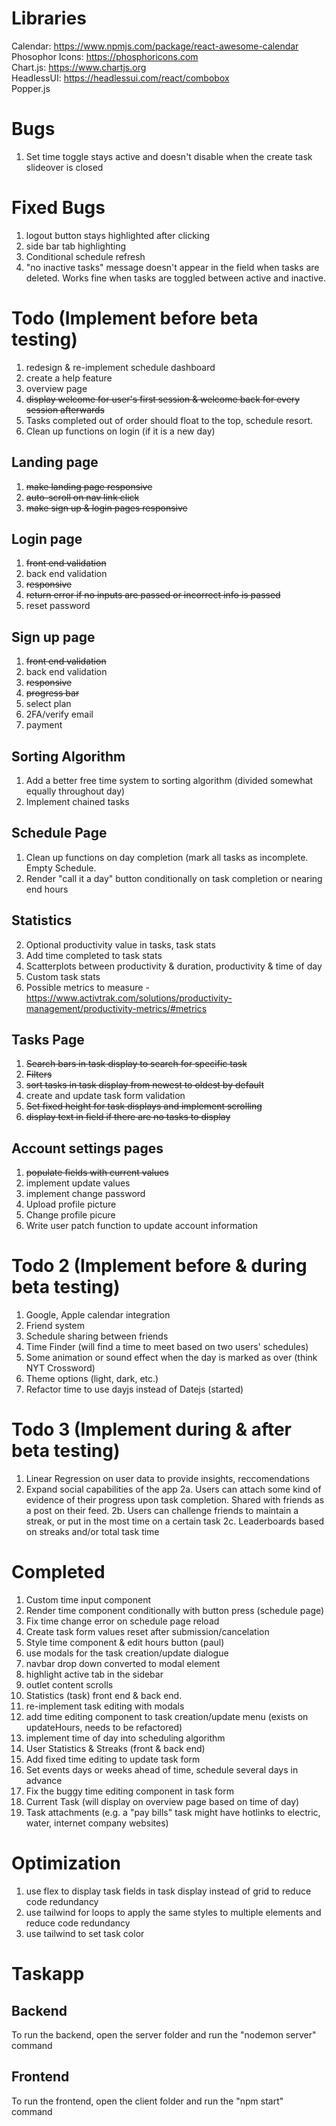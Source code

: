 # Libraries
Calendar: https://www.npmjs.com/package/react-awesome-calendar
<br />
Phosophor Icons: https://phosphoricons.com
<br />
Chart.js: https://www.chartjs.org
<br />
HeadlessUI: https://headlessui.com/react/combobox
<br />
Popper.js

# Bugs
1. Set time toggle stays active and doesn't disable when the create task slideover is closed

# Fixed Bugs
1. logout button stays highlighted after clicking
2. side bar tab highlighting
3. Conditional schedule refresh
4. "no inactive tasks" message doesn't appear in the field when tasks are deleted. Works fine when tasks are toggled between active and inactive.

# Todo (Implement before beta testing)
1. redesign & re-implement schedule dashboard
2. create a help feature
3. overview page
4. ~~display welcome for user's first session & welcome back for every session afterwards~~
5. Tasks completed out of order should float to the top, schedule resort.
7. Clean up functions on login (if it is a new day)

## Landing page
1. ~~make landing page responsive~~
2. ~~auto-scroll on nav link click~~
4. ~~make sign up & login pages responsive~~

## Login page
1. ~~front end validation~~
2. back end validation
3. ~~responsive~~
4. ~~return error if no inputs are passed or incorrect info is passed~~
5. reset password

## Sign up page
1. ~~front end validation~~
2. back end validation
3. ~~responsive~~
4. ~~progress bar~~
5. select plan
6. 2FA/verify email
7. payment

## Sorting Algorithm
1. Add a better free time system to sorting algorithm (divided somewhat equally throughout day)
2. Implement chained tasks

## Schedule Page
1. Clean up functions on day completion (mark all tasks as incomplete. Empty Schedule.
2. Render "call it a day" button conditionally on task completion or nearing end hours


## Statistics
2. Optional productivity value in tasks, task stats
3. Add time completed to task stats
4. Scatterplots between productivity & duration, productivity & time of day
5. Custom task stats
6. Possible metrics to measure - https://www.activtrak.com/solutions/productivity-management/productivity-metrics/#metrics

## Tasks Page
1. ~~Search bars in task display to search for specific task~~
3. ~~Filters~~
5. ~~sort tasks in task display from newest to oldest by default~~
6. create and update task form validation
8. ~~Set fixed height for task displays and implement scrolling~~
9. ~~display text in field if there are no tasks to display~~

## Account settings pages
1. ~~populate fields with current values~~
2. implement update values
3. implement change password
4. Upload profile picture
5. Change profile picure
6. Write user patch function to update account information

# Todo 2 (Implement before & during beta testing)
1. Google, Apple calendar integration
2. Friend system
3. Schedule sharing between friends
4. Time Finder (will find a time to meet based on two users' schedules)
6. Some animation or sound effect when the day is marked as over (think NYT Crossword)
8. Theme options (light, dark, etc.)
9. Refactor time to use dayjs instead of Datejs (started)

# Todo 3 (Implement during & after beta testing)
1. Linear Regression on user data to provide insights, reccomendations
2. Expand social capabilities of the app
   2a. Users can attach some kind of evidence of their progress upon task completion. Shared with friends as a post on their feed.
   2b. Users can challenge friends to maintain a streak, or put in the most time on a certain task
   2c. Leaderboards based on streaks and/or total task time

# Completed
1. Custom time input component
2. Render time component conditionally with button press (schedule page)
3. Fix time change error on schedule page reload
4. Create task form values reset after submission/cancelation
5. Style time component & edit hours button (paul)
6. use modals for the task creation/update dialogue
7. navbar drop down converted to modal element
8. highlight active tab in the sidebar
9. outlet content scrolls
10. Statistics (task) front end & back end.
11. re-implement task editing with modals
12. add time editing component to task creation/update menu (exists on updateHours, needs to be refactored)
13. implement time of day into scheduling algorithm
14. User Statistics & Streaks (front & back end)
15. Add fixed time editing to update task form
16. Set events days or weeks ahead of time, schedule several days in advance
17. Fix the buggy time editing component in task form
18. Current Task (will display on overview page based on time of day)
19. Task attachments (e.g. a "pay bills" task might have hotlinks to electric, water, internet company websites)

# Optimization
1. use flex to display task fields in task display instead of grid to reduce code redundancy
2. use tailwind for loops to apply the same styles to multiple elements and reduce code redundancy
3. use tailwind to set task color

# Taskapp
## Backend
To run the backend, open the server folder and run the "nodemon server" command
## Frontend
To run the frontend, open the client folder and run the "npm start" command
